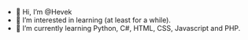 - 👋 Hi, I’m @Hevek
- 👀 I’m interested in learning (at least for a while).
- 🌱 I’m currently learning Python, C#, HTML, CSS, Javascript and PHP.
